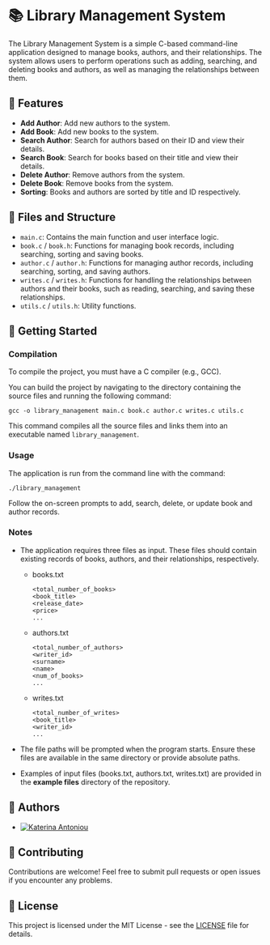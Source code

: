 # 📚 Library Management System

The Library Management System is a simple C-based command-line application designed to manage books, authors, and their relationships. The system allows users to perform operations such as adding, searching, and deleting books and authors, as well as managing the relationships between them.

## 🌟 Features

- **Add Author**: Add new authors to the system.
- **Add Book**: Add new books to the system.
- **Search Author**: Search for authors based on their ID and view their details.
- **Search Book**: Search for books based on their title and view their details.
- **Delete Author**: Remove authors from the system.
- **Delete Book**: Remove books from the system.
- **Sorting**: Books and authors are sorted by title and ID respectively.

## 📁 Files and Structure

- `main.c`: Contains the main function and user interface logic.
- `book.c` / `book.h`: Functions for managing book records, including searching, sorting and saving books.
- `author.c` / `author.h`: Functions for managing author records, including searching, sorting, and saving authors.
- `writes.c` / `writes.h`: Functions for handling the relationships between authors and their books, such as reading, searching, and saving these relationships.
- `utils.c` / `utils.h`: Utility functions.

## 🚀 Getting Started

### Compilation

To compile the project, you must have a C compiler (e.g., GCC). 

You can build the project by navigating to the directory containing the source files and running the following command:

```
gcc -o library_management main.c book.c author.c writes.c utils.c
```
This command compiles all the source files and links them into an executable named `library_management`.

### Usage

The application is run from the command line with the command:

```
./library_management
```
Follow the on-screen prompts to add, search, delete, or update book and author records.

### Notes

- The application requires three files as input. These files should contain existing records of books, authors, and their relationships, respectively.
    - books.txt
      ```
      <total_number_of_books>
      <book_title>
      <release_date>
      <price>
      ...
      ```
    - authors.txt
      ```
      <total_number_of_authors>
      <writer_id>
      <surname>
      <name>
      <num_of_books>
      ...
      ```
    - writes.txt
      ```
      <total_number_of_writes>
      <book_title>
      <writer_id>
      ...
      ```
  
- The file paths will be prompted when the program starts. Ensure these files are available in the same directory or provide absolute paths.
- Examples of input files (books.txt, authors.txt, writes.txt) are provided in the **example files** directory of the repository.

## 👥 Authors

- [![Katerina Antoniou](https://img.shields.io/badge/GitHub-Katerina_Antoniou-purple?style=flat&logo=github)](https://github.com/k-antoniou)


## 🤝 Contributing

Contributions are welcome! Feel free to submit pull requests or open issues if you encounter any problems.

## 📜 License

This project is licensed under the MIT License - see the [LICENSE](LICENSE) file for details.
